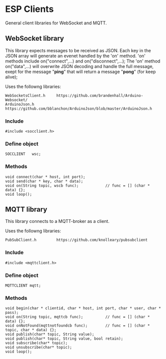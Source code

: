 # ESP Clients

General client libraries for WebSocket and MQTT.

##	WebSocket library

This library expects messages to be received as JSON. Each key in the JSON array will generate an evenet handled by the 'on' method.
'on' methods include on("connect",...) and on("disconnect",...);
The 'on' method on("data",...) will overwrite JSON decoding and handle the full message, exept for the message "__ping__" that will return a message "__pong__" (for keep alive);

Uses the followng libraries:

	WebSocketsClient.h     https://github.com/brandenhall/Arduino-Websocket/
	ArduinoJson.h          https://github.com/bblanchon/ArduinoJson/blob/master/ArduinoJson.h


###	Include

	#include <socclient.h>
	
###	Define object

	SOCCLIENT	wsc;
	
###	Methods

    void connect(char * host, int port);
    void send(char * key, char * data);
    void on(String topic, wscb func);            //	func = [] (char * data) {};
    void loop();

##	MQTT library

This library connects to a MQTT-broker as a client.

Uses the followng libraries:

	PubSubClient.h         https://github.com/knolleary/pubsubclient

###	Include

	#include <mqttclient.h>
	
###	Define object

	MQTTCLIENT mqtt;
	
###	Methods

    void begin(char * clientid, char * host, int port, char * user, char * pass);
    void on(String topic, mqttcb func);          //	func = [] (char * data) {};
    void onNotFound(mqttnotfoundcb func);        //	func = [] (char * topic, char * data) {};
    void publish(char* topic, String value);
    void publish(char* topic, String value, bool retain);
    void subscribe(char* topic);
    void unsubscribe(char* topic);
    void loop();

